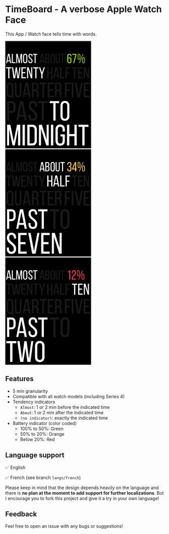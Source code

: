 # TimeBoard - A verbose Apple Watch Face

This App / Watch face tells time with words.

![Screenshot 1](resources/images/verbose1.png) ![Screenshot 2](resources/images/verbose2.png) ![Screenshot 3](resources/images/verbose3.png)

## Features

- 5 min granularity
- Compatible with all watch models (including Series 4)
- Tendency indicators
  - `Almost`: 1 or 2 min before the indicated time
  - `About`: 1 or 2 min after the indicated time
  - `(no indicator)`: exactly the indicated time
- Battery indicator (color coded)
  - 100% to 50%: Green
  - 50% to 20%: Orange
  - Below 20%: Red
  
## Language support

:white_check_mark: English

:white_check_mark: French (see branch `langs/french`)

Please keep in mind that the design depends heavily on the language and there is **no plan at the moment to add support for further localizations**. But I encourage you to fork this project and give it a try in your own language!
## Feedback

Feel free to open an issue with any bugs or suggestions!
